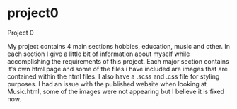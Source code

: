 # project0
Project 0 

My project contains 4 main sections hobbies, education, music and other. In each section I give a little bit of information about myself while accomplishing the requirements of this project. Each major section contains it's own html page and some of the files i have included are images that are contained within the html files. I also have a .scss and .css file for styling purposes. I had an issue with the published website when looking at Music.html, some of the images were not appearing but I believe it is fixed now. 